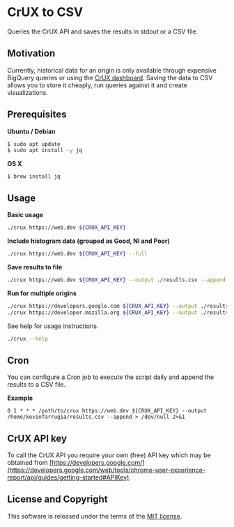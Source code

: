 # CrUX to CSV
Queries the CrUX API and saves the results in stdout or a CSV file.

## Motivation
Currently, historical data for an origin is only available through expensive BigQuery queries or using the [CrUX dashboard](https://web.dev/chrome-ux-report-data-studio-dashboard/). Saving the data to CSV allows you to store it cheaply, run queries against it and create visualizations.

## Prerequisites

**Ubuntu / Debian**
```sh
$ sudo apt update
$ sudo apt install -y jq
```

**OS X**
```
$ brew install jq
```

## Usage

**Basic usage**
```sh
./crux https://web.dev ${CRUX_API_KEY}
```


**Include histogram data (grouped as Good, NI and Poor)**
```sh
./crux https://web.dev ${CRUX_API_KEY} --full
```


**Save results to file**
```sh
./crux https://web.dev ${CRUX_API_KEY} --output ./results.csv --append
```


**Run for multiple origins**
```sh
./crux https://developers.google.com ${CRUX_API_KEY} --output ./results.csv --append
./crux https://developer.mozilla.org ${CRUX_API_KEY} --output ./results.csv --append
```

See help for usage instructions.
```sh
./crux --help
```

## Cron

You can configure a Cron job to execute the script daily and append the results to a CSV file.

**Example**
```
0 1 * * * /path/to/crux https://web.dev ${CRUX_API_KEY} --output /home/kevinfarrugia/results.csv --append > /dev/null 2>&1
```

## CrUX API key

To call the CrUX API you require your own (free) API key which may be obtained from [https://developers.google.com/](https://developers.google.com/web/tools/chrome-user-experience-report/api/guides/getting-started#APIKey).

## License and Copyright

This software is released under the terms of the [MIT license](https://github.com/kevinfarrugia/crux_csv/blob/main/LICENSE).
